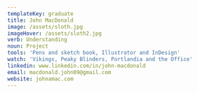 ```yaml
---
templateKey: graduate
title: John MacDonald
image: /assets/sloth.jpg
imageHover: /assets/sloth2.jpg
verb: Understanding
noun: Project
tools: 'Pens and sketch book, Illustrator and InDesign'
watch: 'Vikings, Peaky Blinders, Portlandia and the Office'
linkedin: www.linkedin.com/in/john-macdonald
email: macdonald.john09@gmail.com
website: johnamac.com
---
```


